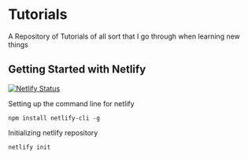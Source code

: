 # Tutorials
A Repository of Tutorials of all sort that I go through when learning new things


## Getting Started with Netlify

[![Netlify Status](https://api.netlify.com/api/v1/badges/676afce0-cdcb-4b28-9378-363a90111ab5/deploy-status)](https://app.netlify.com/sites/kmurphsnetlifytest/deploys)


Setting up the command line for netlify
```
npm install netlify-cli -g
```

Initializing netlify repository
```
netlify init
```